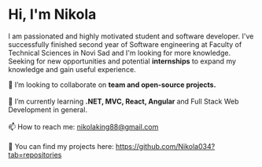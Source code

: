 # Hi, I'm Nikola

I am passionated and highly motivated student and software developer. I've successfully finished second year of Software engineering at Faculty of Technical Sciences in Novi Sad and I'm looking for more knowledge.
Seeking for new opportunities and potential <b>internships</b> to expand my knowledge and gain useful experience.<br>

👯 I’m looking to collaborate on <b>team and open-source projects.</b><br><br>
🌱 I’m currently learning <b>.NET, MVC, React, Angular </b>and Full Stack Web Development in general.<br><br>
📫 How to reach me: <a>nikolaking88@gmail.com</a><br><br>
🔭 You can find my projects here: <a>https://github.com/Nikola034?tab=repositories</a><br><br>

<!--
**Nikola034/Nikola034** is a ✨ _special_ ✨ repository because its `README.md` (this file) appears on your GitHub profile.

Here are some ideas to get you started:

- 🔭 I’m currently working on ...
- 🌱 I’m currently learning ...
- 👯 I’m looking to collaborate on ...
- 🤔 I’m looking for help with ...
- 💬 Ask me about ...
- 📫 How to reach me: ...
- 😄 Pronouns: ...
- ⚡ Fun fact: ...
-->
